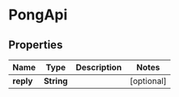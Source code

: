 
# PongApi

## Properties
Name | Type | Description | Notes
------------ | ------------- | ------------- | -------------
**reply** | **String** |  |  [optional]



